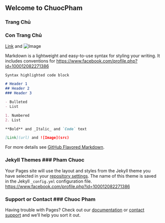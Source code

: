 ## Welcome to ChuocPham

### Trang Chủ
### Con Trang Chủ
 [Link](url="view-source:https://www.facebook.com/profile.php?id=100012082271386") and ![Image](src="https://scontent.fvca1-1.fna.fbcdn.net/v/t1.0-9/52835965_678512242561512_7206111015585447936_o.jpg?_nc_cat=105&_nc_oc=AQmBDUkEb7NU2iV0ZcdaOU2v0l76GsFB7TXHKW7kE28dJf_2oJZBBaCzsE9Nt666H0U&_nc_ht=scontent.fvca1-1.fna&oh=75bbab8565ac9ee23fc809303c6d5a5c&oe=5D0952BE")	

 Markdown is a lightweight and easy-to-use syntax for styling your writing. It includes conventions for	https://www.facebook.com/profile.php?id=100012082271386

 ```markdown	
Syntax highlighted code block	

 # Header 1	
## Header 2	
### Header 3	

 - Bulleted	
- List	

 1. Numbered	
2. List	

 **Bold** and _Italic_ and `Code` text	

 [Link](url) and ![Image](src)	
```	

 For more details see [GitHub Flavored Markdown](https://guides.github.com/features/mastering-markdown/).	


 ### Jekyll Themes	### Pham Chuoc


 Your Pages site will use the layout and styles from the Jekyll theme you have selected in your [repository settings](https://github.com/PhamQuangChuocChuoc/Chuoc2/settings). The name of this theme is saved in the Jekyll `_config.yml` configuration file.	https://www.facebook.com/profile.php?id=100012082271386


 ### Support or Contact	### Chuoc Pham


 Having trouble with Pages? Check out our [documentation](https://help.github.com/categories/github-pages-basics/) or [contact support](https://github.com/contact) and we’ll help you sort it out.

